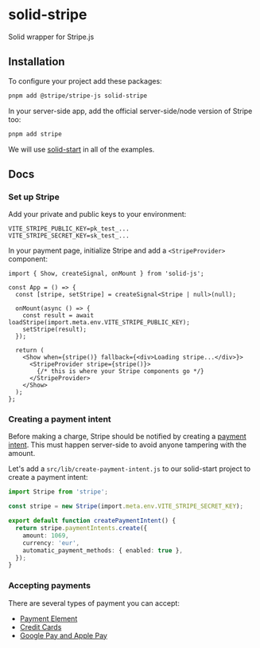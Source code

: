 # solid-stripe

Solid wrapper for Stripe.js

## Installation

To configure your project add these packages:

```bash
pnpm add @stripe/stripe-js solid-stripe
```

In your server-side app, add the official server-side/node version of Stripe too:

```bash
pnpm add stripe
```

We will use [solid-start](https://github.com/solidjs/solid-start) in all of the examples.

## Docs

### Set up Stripe

Add your private and public keys to your environment:

```
VITE_STRIPE_PUBLIC_KEY=pk_test_...
VITE_STRIPE_SECRET_KEY=sk_test_...
```

In your payment page, initialize Stripe and add a `<StripeProvider>` component:

```tsx
import { Show, createSignal, onMount } from 'solid-js';

const App = () => {
  const [stripe, setStripe] = createSignal<Stripe | null>(null);

  onMount(async () => {
    const result = await loadStripe(import.meta.env.VITE_STRIPE_PUBLIC_KEY);
    setStripe(result);
  });

  return (
    <Show when={stripe()} fallback={<div>Loading stripe...</div>}>
      <StripeProvider stripe={stripe()}>
        {/* this is where your Stripe components go */}
      </StripeProvider>
    </Show>
  );
};
```

### Creating a payment intent

Before making a charge, Stripe should be notified by creating a [payment intent](https://stripe.com/docs/api/payment_intents). This must happen server-side to avoid anyone tampering with the amount.

Let's add a `src/lib/create-payment-intent.js` to our solid-start project to create a payment intent:

```ts
import Stripe from 'stripe';

const stripe = new Stripe(import.meta.env.VITE_STRIPE_SECRET_KEY);

export default function createPaymentIntent() {
  return stripe.paymentIntents.create({
    amount: 1069,
    currency: 'eur',
    automatic_payment_methods: { enabled: true },
  });
}
```

### Accepting payments

There are several types of payment you can accept:

- [Payment Element](https://github.com/wobsoriano/solid-stripe/tree/master/src/payment-element)
- [Credit Cards](https://github.com/wobsoriano/solid-stripe/tree/master/src/credit-cards)
- [Google Pay and Apple Pay](https://github.com/wobsoriano/solid-stripe/tree/master/src/googlepay-applepay)
